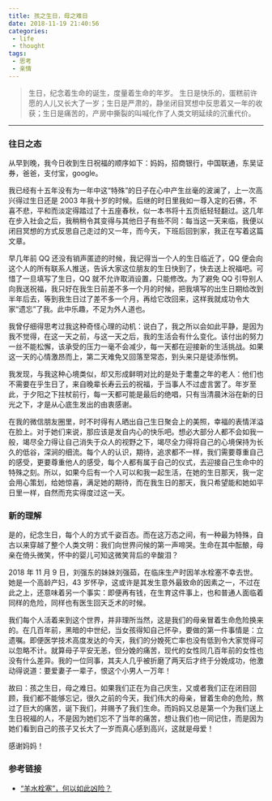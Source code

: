 ```yaml
---
title: 孩之生日，母之难日
date: 2018-11-19 21:40:56
categories:
 - life
 - thought
tags:
 - 思考
 - 亲情
---
```


> 生日，纪念着生命的诞生，度量着生命的年岁。
生日是快乐的，蛋糕前许愿的人儿又长大了一岁；生日是严肃的，静坐闭目冥想中反思着又一年的收获；生日是痛苦的，产房中撕裂的叫喊化作了人类文明延续的沉重代价。

<!--more-->

------

### **往日之态**
从早到晚，我今日收到生日祝福的顺序如下：妈妈，招商银行，中国联通，东吴证券，爸爸，支付宝，google。

我已经有十五年没有为一年中这“特殊”的日子在心中产生丝毫的波澜了，上一次高兴得过生日还是 2003 年我十岁的时候。后继的时日里我如一尊入定的石佛，不喜不悲，平和而淡定得踏过了十五座春秋，似一本书将十五页纸轻轻翻过。这几年在步入社会之后，我稍稍令其变得与其他日子有些不同：每当这一天来临，我便以闭目冥想的方式反思自己走过的又一年，而今天，下班后回到家，我正在写着这篇文章。

早几年前 QQ 还没有销声匿迹的时候，我记得当一个人的生日临近了，QQ 便会向这个人的所有联系人推送，告诉大家这位朋友的生日快到了，快去送上祝福吧。可惜了一旦填写了生日，QQ 就不允许取消设置，只能修改。为了避免 QQ 引导别人向我送祝福，我只好在我生日前差不多一个月的时候，把我填写的出生日期给改到半年后去，等到我生日过了差不多一个月，再给它改回来，这样我就成功令大家“遗忘”了我。此中乐趣，不足为外人道也。

我曾仔细得思考过我这种奇怪心理的动机：说白了，我之所以会如此平静，是因为我不觉得，在这一天之前，与这一天之后，我的生活会有什么变化。该付出的努力一丝不能松懈，该承受的压力一毫不会减少，每一天都在迎接新的生活挑战。如果这一天的心情激昂而上，第二天难免又回落至常态，到头来只是徒添怅惘。

我发现，与我这种心境类似，却又形成鲜明对比的是处于耄耋之年的老人：他们也不需要在乎生日了，来自晚辈长寿云云的祝福，于当事人不过虚言罢了。年岁至此，于夕阳之下拄杖前行，每一天都可能是最后的绝唱，只有当清晨沐浴在新的日光之下，才是从心底生发出的由衷感谢。

在我的微信朋友圈里，时不时得有人晒出自己生日聚会上的美照，幸福的表情洋溢在脸上。对于她们来说，那应该是发自内心的快乐吧。想必大部分人都不会如我一般，竭尽全力得让自己消失于众人的视野之下，竭尽全力得将自己的心境保持为长久的低谷，深涧的细流。每个人的认识，期待，追求都不一样，我们需要尊重自己的感受，更要尊重他人的感受，每个人都有属于自己的仪式，去迎接自己生命中的特殊之刻。所以，如果今后有一个人可以和我一起生活，在她的生日那天，我一定会用心策划，给她惊喜，满足她的期待，而在我生日的那天，我只希望能和她如平日里一样，自然而充实得度过这一天。

### **新的理解**
是的，纪念生日，每个人的方式千姿百态。而在这万态之间，有一种最为特殊，自古以来穿越了整个人类文明：我们向世界问候的第一声啼哭。生命在其中酝酿，母亲在倚头微笑，怀中的婴儿可知这微笑背后的辛酸泪？

2018 年 11 月 9 日，刘强东的妹妹刘强茹，在临床生产时因羊水栓塞不幸去世。她是一个高龄产妇，43 岁怀孕，这或许是其发生意外最致命的因素之一，不过在此之上，还意味着另一个事实：即便再有钱，在生育这件事上，也和普通人面临着同样的危险，同样也有医生回天乏术的时候。

我们每个人活着来到这个世界，并非理所当然，这是我们的母亲冒着生命危险换来的。在几百年前，黑暗的中世纪，当女孩得知自己怀孕，要做的第一件事情是：立遗嘱。即便医学技术高度发达的今天，我们的分娩死亡率也没有低到令大家觉得可以忽略不计。就算母子平安无恙，但分娩的痛苦，现代的女性同几百年前的女性也没有什么差异。我的一位同事，其夫人几乎被折磨了两天后才终于分娩成功，他激动得说道：要爱妻子一辈子，恨这个小男人一万年！

故曰：孩之生日，母之难日。如果我们正在为自己庆生，又或者我们正在闭目回顾，我们都不能够忘记，很久之前的今天，我们伟大的母亲，冒着生命的危险，熬过了巨大的痛苦，诞下我们，并赐予了我们生命。而妈妈又总是第一个为我们送上生日祝福的人，不是因为她们忘不了当年的痛苦，想让我们也一同记住，而是因为她们看到自己的孩子又长大了一岁而真心感到高兴，这就是母爱！

感谢妈妈！

### **参考链接**
- [“羊水栓塞”，何以如此凶险？](https://zhidao.baidu.com/daily/view?id=145625)

